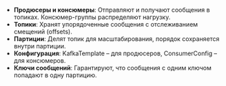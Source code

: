 - **Продюсеры и консюмеры**: Отправляют и получают сообщения в топиках. Консюмер-группы распределяют нагрузку.
- **Топики**: Хранят упорядоченные сообщения с отслеживанием смещений (offsets).
- **Партиции**: Делят топик для масштабирования, порядок сохраняется внутри партиции.
- **Конфигурация**: KafkaTemplate – для продюсеров, ConsumerConfig – для консюмеров.
- **Ключи сообщений**: Гарантируют, что сообщения с одним ключом попадают в одну партицию.